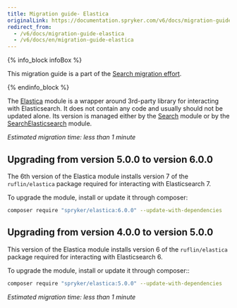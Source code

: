 ```yaml
---
title: Migration guide- Elastica
originalLink: https://documentation.spryker.com/v6/docs/migration-guide-elastica
redirect_from:
  - /v6/docs/migration-guide-elastica
  - /v6/docs/en/migration-guide-elastica
---
```


{% info_block infoBox %}

This migration guide is a part of the [Search migration effort](https://documentation.spryker.com/docs/search-migration-concept).

{% endinfo_block %}

The [Elastica](https://github.com/spryker/elastica) module is a wrapper around 3rd-party library for interacting with Elasticsearch. It does not contain any code and usually should not be updated alone. Its version is managed either by the [Search](https://github.com/spryker/search) module or by the [SearchElasticsearch](https://github.com/spryker/search-elasticsearch) module.

*Estimated migration time: less than 1 minute*

## Upgrading from version 5.0.0 to version 6.0.0

The 6th version of the Elastica module installs version 7 of the `ruflin/elastica` package required for interacting with Elasticsearch 7.

To upgrade the module, install or update it through composer:

```Bash
composer require "spryker/elastica:6.0.0" --update-with-dependencies
```

## Upgrading from version 4.0.0 to version 5.0.0

This version of the Elastica module installs version 6 of the `ruflin/elastica` package required for interacting with Elasticsearch 6.

To upgrade the module, install or update it through composer::

```Bash
composer require "spryker/elastica:5.0.0" --update-with-dependencies
```

*Estimated migration time: less than 1 minute*
